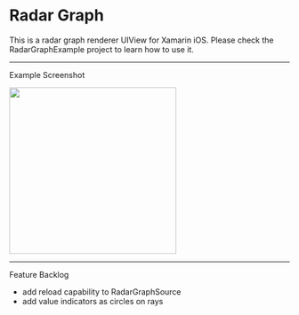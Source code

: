 # Radar Graph

This is a radar graph renderer UIView for Xamarin iOS. Please check the RadarGraphExample project to learn how to use it.

----------

Example Screenshot

<img src="http://tobias-roeddiger.com/assets/images/Simulator%20Screen%20Shot%2029.11.2016%2C%2022.55.51.png" width="300"/>

----------

Feature Backlog
- add reload capability to RadarGraphSource
- add value indicators as circles on rays
